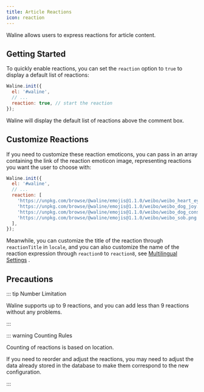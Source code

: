 ```yaml
---
title: Article Reactions
icon: reaction
---
```


Waline allows users to express reactions for article content.

<!-- more -->

## Getting Started

To quickly enable reactions, you can set the `reaction` option to `true` to display a default list of reactions:

```js
Waline.init({
  el: '#waline',
  // ...
  reaction: true, // start the reaction
});
```

Waline will display the default list of reactions above the comment box.

## Customize Reactions

If you need to customize these reaction emoticons, you can pass in an array containing the link of the reaction emoticon image, representing reactions you want the user to choose with:

```js
Waline.init({
  el: '#waline',
  // ...
  reaction: [
    'https://unpkg.com/browse/@waline/emojis@1.1.0/weibo/weibo_heart_eyes.png',
    'https://unpkg.com/browse/@waline/emojis@1.1.0/weibo/weibo_dog_joy.png',
    'https://unpkg.com/browse/@waline/emojis@1.1.0/weibo/weibo_dog_consider.png',
    'https://unpkg.com/browse/@waline/emojis@1.1.0/weibo/weibo_sob.png',
  ],
});
```

Meanwhile, you can customize the title of the reaction through `reactionTitle` in `locale`, and you can also customize the name of the reaction expression through `reaction0` to `reaction8`, see [Multilingual Settings](./i18n.md) .

## Precautions

::: tip Number Limitation

Waline supports up to 9 reactions, and you can add less than 9 reactions without any problems.

:::

::: warning Counting Rules

Counting of reactions is based on location.

If you need to reorder and adjust the reactions, you may need to adjust the data already stored in the database to make them correspond to the new configuration.

:::
